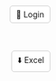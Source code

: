 <!DOCTYPE html>
<html lang="pt-BR">
<head>
  <meta charset="UTF-8" />
  <title>Mapa de Iluminação Pública</title>
  <meta name="viewport" content="width=device-width, initial-scale=1.0" />
  <link rel="stylesheet" href="https://unpkg.com/leaflet/dist/leaflet.css" />
  <link rel="stylesheet" href="https://unpkg.com/leaflet-routing-machine/dist/leaflet-routing-machine.css" />
  <style>
    html, body, #map {
      height: 100%;
      margin: 0;
    }
    #admin-login, #logout, #downloadExcel {
      position: absolute;
      right: 10px;
      z-index: 9999;
      background: white;
      border: 1px solid #ccc;
      border-radius: 5px;
      padding: 6px 10px;
      font-size: 14px;
      cursor: pointer;
    }
    #admin-login { top: 10px; }
    #logout { top: 50px; display: none; }
    #downloadExcel { top: 90px; }
  </style>
</head>
<body>
  <div id="admin-login">🔐 Login</div>
  <div id="logout">🚪 Logout</div>
  <div id="downloadExcel">⬇️ Excel</div>
  <div id="map"></div>

  <script src="https://unpkg.com/leaflet/dist/leaflet.js"></script>
  <script src="https://unpkg.com/leaflet-routing-machine/dist/leaflet-routing-machine.js"></script>
  <script src="https://cdnjs.cloudflare.com/ajax/libs/xlsx/0.18.5/xlsx.full.min.js"></script>

  <script>
    const map = L.map('map').setView([-23.55, -46.63], 13);
    L.tileLayer('https://{s}.tile.openstreetmap.org/{z}/{x}/{y}.png').addTo(map);

    let isAdmin = localStorage.getItem('isAdmin') === 'true';
    let postes = JSON.parse(localStorage.getItem('postes') || '[]');
    let rotaAtual = null;
    let marcadorLocal = null;

    document.getElementById('admin-login').onclick = () => {
      const user = prompt("Usuário administrador:");
      const senha = prompt("Digite a senha do administrador:");
      if (user === "admin" && senha === "admin123") {
        isAdmin = true;
        localStorage.setItem('isAdmin', true);
        alert("Modo administrador ativado.");
        document.getElementById('logout').style.display = 'block';
        renderizarPostes();
      } else {
        alert("Credenciais inválidas.");
      }
    };

    document.getElementById('logout').onclick = () => {
      isAdmin = false;
      localStorage.removeItem('isAdmin');
      document.getElementById('logout').style.display = 'none';
      alert("Você saiu do modo administrador.");
      renderizarPostes();
    };

    document.getElementById('downloadExcel').onclick = () => {
      const dados = postes.map(p => ({
        Rua: p.rua || '',
        Bairro: p.bairro || '',
        Código: p.codigo || '',
        Status: p.status,
        'Última alteração': p.ultimaAlteracao
      }));
      const wb = XLSX.utils.book_new();
      const ws = XLSX.utils.json_to_sheet(dados);
      XLSX.utils.book_append_sheet(wb, ws, 'Postes');
      XLSX.writeFile(wb, 'postes.xlsx');
    };

    function adicionarPoste(latlng) {
      if (!isAdmin) return alert("Apenas administradores podem adicionar postes.");
      const rua = prompt("Digite a rua:");
      const bairro = prompt("Digite o bairro:");
      const codigo = prompt("Digite o código do poste:");
      if (!rua || !bairro || !codigo) return alert("Preencha todos os campos.");

      const poste = {
        id: Date.now(),
        lat: latlng.lat,
        lng: latlng.lng,
        rua,
        bairro,
        codigo,
        status: 'apagada',
        ultimaAlteracao: new Date().toLocaleString(),
        imagem: ''
      };
      postes.push(poste);
      salvarPostes();
      renderizarPostes();
    }

    function salvarPostes() {
      localStorage.setItem('postes', JSON.stringify(postes));
    }

    function excluirPoste(id) {
      postes = postes.filter(p => p.id !== id);
      salvarPostes();
      renderizarPostes();
    }

    function alterarStatusPorId(id, status) {
      const poste = postes.find(p => p.id === id);
      if (!poste) return;
      if (!isAdmin && status === 'acesa') return alert("Visitantes não podem ativar postes.");
      alterarStatus(poste, status);
    }

    function alterarStatus(poste, status) {
      poste.status = status;
      poste.ultimaAlteracao = new Date().toLocaleString();
      salvarPostes();
      renderizarPostes();
    }

    function desenharRota(destino) {
      if (rotaAtual) map.removeControl(rotaAtual);
      if (!navigator.geolocation) return alert("Geolocalização não suportada.");

      navigator.geolocation.getCurrentPosition(pos => {
        const origem = L.latLng(pos.coords.latitude, pos.coords.longitude);
        rotaAtual = L.Routing.control({
          waypoints: [origem, L.latLng(destino[0], destino[1])],
          routeWhileDragging: false,
          createMarker: () => null
        }).addTo(map);
      }, () => {
        alert("Erro ao obter localização.");
      });
    }

    function adicionarImagem(id) {
      const input = document.createElement('input');
      input.type = 'file';
      input.accept = 'image/*';
      input.capture = 'environment';
      input.onchange = () => {
        const file = input.files[0];
        if (!file) return;
        const reader = new FileReader();
        reader.onload = e => {
          const poste = postes.find(p => p.id === id);
          poste.imagem = e.target.result;
          salvarPostes();
          renderizarPostes();
        };
        reader.readAsDataURL(file);
      };
      input.click();
    }

    function renderizarPostes() {
      map.eachLayer(layer => {
        if (layer instanceof L.Marker || layer instanceof L.CircleMarker) {
          map.removeLayer(layer);
        }
      });

      if (marcadorLocal) marcadorLocal.remove();

      navigator.geolocation.getCurrentPosition(pos => {
        const userLatLng = L.latLng(pos.coords.latitude, pos.coords.longitude);
        marcadorLocal = L.marker(userLatLng).addTo(map).bindPopup("Você está aqui").openPopup();
      });

      postes.forEach(poste => {
        const cor = poste.status === 'acesa' ? 'green' : poste.status === 'apagada' ? 'gray' : 'orange';

        const marker = L.circleMarker([poste.lat, poste.lng], {
          radius: 10,
          color: cor,
          fillColor: cor,
          fillOpacity: 0.8
        }).addTo(map);

        let botoes = `
          <button onclick="alterarStatusPorId(${poste.id}, 'apagada')">Apagada</button>
          <button onclick="alterarStatusPorId(${poste.id}, 'problema')">Problema</button>
        `;
        if (isAdmin) {
          botoes += `<button onclick="alterarStatusPorId(${poste.id}, 'acesa')">Acesa</button>`;
          botoes += `<button onclick="excluirPoste(${poste.id})">🗑️ Excluir</button>`;
        }

        botoes += `<button onclick="adicionarImagem(${poste.id})">🖼️ Imagem</button>`;
        botoes += `<button onclick="desenharRota([${poste.lat}, ${poste.lng}])">🧭 Ver rota</button>`;

        const popup = `
          <b>${poste.codigo}</b><br>${poste.rua}, ${poste.bairro}<br>Status: ${poste.status}<br>
          Última alteração: ${poste.ultimaAlteracao}<br>
          ${poste.imagem ? `<img src="${poste.imagem}" width="100">` : ''}
          <br>${botoes}
        `;
        marker.bindPopup(popup);
      });
    }

    map.on('click', e => {
      if (!isAdmin) return alert("Apenas administradores podem adicionar postes.");
      adicionarPoste(e.latlng);
    });

    // Inicial
    renderizarPostes();
    if (isAdmin) document.getElementById('logout').style.display = 'block';

    // Atualiza marcador a cada 10 segundos
    setInterval(renderizarPostes, 10000);
  </script>
</body>
</html>
